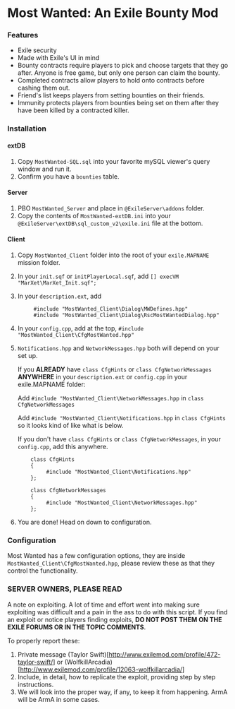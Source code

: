 # Most Wanted: An Exile Bounty Mod

### Features
* Exile security
* Made with Exile's UI in mind
* Bounty contracts require players to pick and choose targets that they go after. Anyone is free game, but only one person can claim the bounty.
* Completed contracts allow players to hold onto contracts before cashing them out. 
* Friend's list keeps players from setting bounties on their friends.
* Immunity protects players from bounties being set on them after they have been killed by a contracted killer. 

### Installation 
#### extDB
1. Copy `MostWanted-SQL.sql` into your favorite mySQL viewer's query window and run it.
2. Confirm you have a `bounties` table. 

#### Server
1. PBO `MostWanted_Server` and place in `@ExileServer\addons` folder. 
2. Copy the contents of `MostWanted-extDB.ini` into your `@ExileServer\extDB\sql_custom_v2\exile.ini` file at the bottom.

#### Client
1. Copy `MostWanted_Client` folder into the root of your `exile.MAPNAME` mission folder. 
2. In your `init.sqf` or `initPlayerLocal.sqf`, add `[] execVM "MarXet\MarXet_Init.sqf";`
3. In your `description.ext`, add 

            #include "MostWanted_Client\Dialog\MWDefines.hpp"
            #include "MostWanted_Client\Dialog\RscMostWantedDialog.hpp"
4. In your `config.cpp`, add at the top, `#include "MostWanted_Client\CfgMostWanted.hpp"`
5. `Notifications.hpp` and `NetworkMessages.hpp` both will depend on your set up.

    If you **ALREADY** have `class CfgHints` or `class CfgNetworkMessages` **ANYWHERE** in your `description.ext` or `config.cpp` in your exile.MAPNAME folder:

    Add `#include "MostWanted_Client\NetworkMessages.hpp` in `class CfgNetworkMessages`
    
    Add `#include "MostWanted_Client\Notifications.hpp` in `class CfgHints` so it looks kind of like what is below. 

    If you don't have `class CfgHints` or `class CfgNetworkMessages`, in your `config.cpp`, add this anywhere.

           class CfgHints
           {
                #include "MostWanted_Client\Notifications.hpp"
           };

           class CfgNetworkMessages
           {
                #include "MostWanted_Client\NetworkMessages.hpp"
           };
6. You are done! Head on down to configuration.

### Configuration
Most Wanted has a few configuration options, they are inside `MostWanted_Client\CfgMostWanted.hpp`, please review these as that they control the functionality. 

### SERVER OWNERS, PLEASE READ
A note on exploiting. A lot of time and effort went into making sure exploiting was difficult and a pain in the ass to do with this script. If you find an exploit or notice players finding exploits, **DO NOT POST THEM ON THE EXILE FORUMS OR IN THE TOPIC COMMENTS**. 

To properly report these:
1. Private message (Taylor Swift)[http://www.exilemod.com/profile/472-taylor-swift/] or (WolfkillArcadia)[http://www.exilemod.com/profile/12063-wolfkillarcadia/]
2. Include, in detail, how to replicate the exploit, providing step by step instructions. 
3. We will look into the proper way, if any, to keep it from happening. ArmA will be ArmA in some cases. 